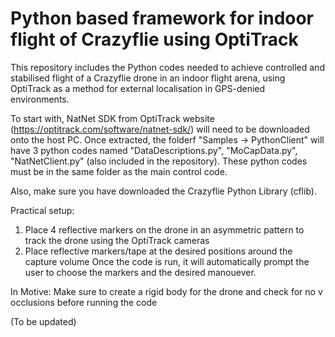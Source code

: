 # Python based framework for indoor flight of Crazyflie using OptiTrack
This repository includes the Python codes needed to achieve controlled and stabilised flight of a Crazyflie drone in an indoor flight arena, using OptiTrack as a method for external localisation in GPS-denied environments.

To start with, NatNet SDK from OptiTrack website (https://optitrack.com/software/natnet-sdk/) will need to be downloaded onto the host PC.
Once extracted, the folderf "Samples -> PythonClient" will have 3 python codes named "DataDescriptions.py", "MoCapData.py", "NatNetClient.py" (also included in the repository). These python codes must be in the same folder as the main control code.

Also, make sure you have downloaded the Crazyflie Python Library (cflib).

Practical setup:
1. Place 4 reflective markers on the drone in an asymmetric pattern to track the drone using the OptiTrack cameras
2. Place reflective markers/tape at the desired positions around the capture volume
Once the code is run, it will automatically prompt the user to choose the markers and the desired manouever.

In Motive:
Make sure to create a rigid body for the drone and check for no v occlusions before running the code

(To be updated)








